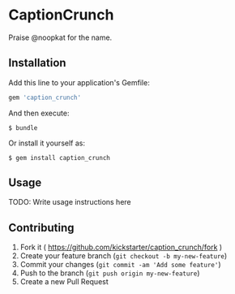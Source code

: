 # CaptionCrunch

Praise @noopkat for the name.

## Installation

Add this line to your application's Gemfile:

```ruby
gem 'caption_crunch'
```

And then execute:

    $ bundle

Or install it yourself as:

    $ gem install caption_crunch

## Usage

TODO: Write usage instructions here

## Contributing

1. Fork it ( https://github.com/kickstarter/caption_crunch/fork )
2. Create your feature branch (`git checkout -b my-new-feature`)
3. Commit your changes (`git commit -am 'Add some feature'`)
4. Push to the branch (`git push origin my-new-feature`)
5. Create a new Pull Request
